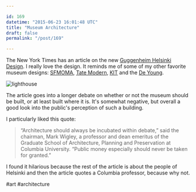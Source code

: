 ```yaml
---

id: 169
datetime: "2015-06-23 16:01:48 UTC"
title: "Museum Architecture"
draft: false
permalink: "/post/169"

---
```


The New York Times has an article on the new [Guggenheim Helsinki Design](http://nyti.ms/1K7Y8MZ). I really love the design. It reminds me of some of my other favorite museum designs: [SFMOMA](https://commons.wikimedia.org/wiki/File:San_Francisco_Museum_of_Modern_Art_in_2011.jpg), [Tate Modern](https://commons.wikimedia.org/wiki/File:Tate_Modern_viewed_from_Thames_Pleasure_Boat_-_geograph.org.uk_-_307445.jpg), [KIT](https://en.wikipedia.org/wiki/Kunst_im_Tunnel) and the [De Young](https://commons.wikimedia.org/wiki/File:M._H._de_Young_Memorial_Museum.jpg).

![lighthouse](http://static01.nyt.com/images/2015/06/23/arts/HELSINKI3/HELSINKI3-articleLarge-v2.jpg)

The article goes into a longer debate on whether or not the museum should be built, or at least built where it is. It's somewhat negative, but overall a good look into the public's perception of such a building.

I particularly liked this quote:

 > “Architecture should always be incubated within debate,” said the chairman, Mark Wigley, a professor and dean emeritus of the Graduate School of Architecture, Planning and Preservation at Columbia University. “Public money especially should never be taken for granted.”

I found it hilarious because the rest of the article is about the people of Helsinki and then the article quotes a Columbia professor, because why not. 

#art #architecture


